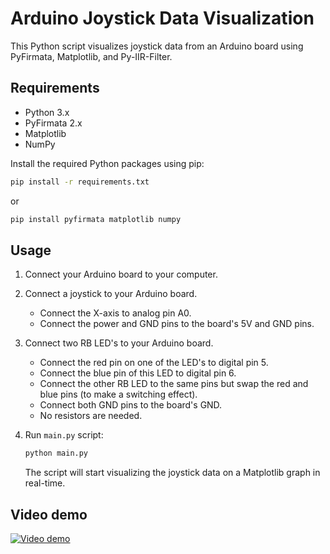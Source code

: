 # Arduino Joystick Data Visualization

This Python script visualizes joystick data from an Arduino board using PyFirmata, Matplotlib, and Py-IIR-Filter.

## Requirements

- Python 3.x
- PyFirmata 2.x
- Matplotlib
- NumPy

Install the required Python packages using pip:

   ```bash
   pip install -r requirements.txt
   ```

   or

   ```bash
   pip install pyfirmata matplotlib numpy
   ```

## Usage

1. Connect your Arduino board to your computer.
2. Connect a joystick to your Arduino board.
   - Connect the X-axis to analog pin A0.
   - Connect the power and GND pins to the board's 5V and GND pins.
3. Connect two RB LED's to your Arduino board.
   - Connect the red pin on one of the LED's to digital pin 5.
   - Connect the blue pin of this LED to digital pin 6.
   - Connect the other RB LED to the same pins but swap the red and blue pins (to make a switching effect).
   - Connect both GND pins to the board's GND.
   - No resistors are needed.
4. Run `main.py` script:

    ```bash
    python main.py
    ```

    The script will start visualizing the joystick data on a Matplotlib graph in real-time.

## Video demo

[![Video demo](https://img.youtube.com/vi/2Z3Z4Z3Z4Z4/0.jpg)](https://www.youtube.com/watch?v=2Z3Z4Z3Z4Z4)
